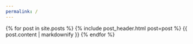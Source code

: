 ```yaml
---
permalink: /
---
```


{% for post in site.posts %}
{% include post_header.html post=post %}
{{ post.content | markdownify }}
{% endfor %}
